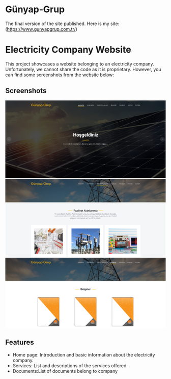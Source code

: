# Günyap-Grup
The final version of the site published.
Here is my site: (https://www.gunyapgrup.com.tr/)

# Electricity Company Website
This project showcases a website belonging to an electricity company. Unfortunately, we cannot share the code as it is proprietary. However, you can find some screenshots from the website below:

## Screenshots

![Homepage](home.png)
![Services](services.png)
![Documents](documents.png)


## Features

- Home page: Introduction and basic information about the electricity company.
- Services: List and descriptions of the services offered.
- Documents:List of documents belong to company
